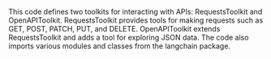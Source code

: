 This code defines two toolkits for interacting with APIs: RequestsToolkit and OpenAPIToolkit. RequestsToolkit provides tools for making requests such as GET, POST, PATCH, PUT, and DELETE. OpenAPIToolkit extends RequestsToolkit and adds a tool for exploring JSON data. The code also imports various modules and classes from the langchain package.

